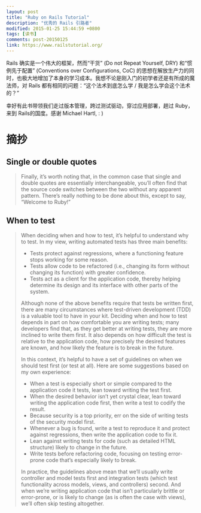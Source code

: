 ```yaml
---
layout: post
title: "Ruby on Rails Tutorial"
description: "优秀的 Rails 引路者"
modified: 2015-01-25 15:44:59 +0800
tags: [读书]
comments: post-20150125
link: https://www.railstutorial.org/
---
```


Rails 确实是一个伟大的框架，然而“干货” (Do not Repeat Yourself, DRY) 和“惯例先于配置” (Conventions over Configurations, CoC) 的思想在解放生产力的同时，也极大地增加了本身的学习成本。我想不论是刚入门的初学者还是有所成的魔法师，对 Rails 都有相同的问题：“这个法术到底怎么学 / 我是怎么学会这个法术的？”

幸好有此书带领我们走过版本管理，跨过测试驱动，穿过应用部署，趟过 Ruby，来到 Rails的国度。感谢 Michael Hartl, : )

# 摘抄

## Single or double quotes

> Finally, it’s worth noting that, in the common case that single and double quotes are essentially interchangeable, you’ll often find that the source code switches between the two without any apparent pattern. There’s really nothing to be done about this, except to say, “Welcome to Ruby!”

## When to test

> When deciding when and how to test, it’s helpful to understand why to test. In my view, writing automated tests has three main benefits:
>
> - Tests protect against regressions, where a functioning feature stops working for some reason.
> - Tests allow code to be refactored (i.e., changing its form without changing its function) with greater confidence.
> - Tests act as a client for the application code, thereby helping determine its design and its interface with other parts of the system.
>
> Although none of the above benefits require that tests be written first, there are many circumstances where test-driven development (TDD) is a valuable tool to have in your kit. Deciding when and how to test depends in part on how comfortable you are writing tests; many developers find that, as they get better at writing tests, they are more inclined to write them first. It also depends on how difficult the test is relative to the application code, how precisely the desired features are known, and how likely the feature is to break in the future.
>
> In this context, it’s helpful to have a set of guidelines on when we should test first (or test at all). Here are some suggestions based on my own experience:
>
> - When a test is especially short or simple compared to the application code it tests, lean toward writing the test first.
> - When the desired behavior isn’t yet crystal clear, lean toward writing the application code first, then write a test to codify the result.
> - Because security is a top priority, err on the side of writing tests of the security model first.
> - Whenever a bug is found, write a test to reproduce it and protect against regressions, then write the application code to fix it.
> - Lean against writing tests for code (such as detailed HTML structure) likely to change in the future.
> - Write tests before refactoring code, focusing on testing error-prone code that’s especially likely to break.
>
> In practice, the guidelines above mean that we’ll usually write controller and model tests first and integration tests (which test functionality across models, views, and controllers) second. And when we’re writing application code that isn’t particularly brittle or error-prone, or is likely to change (as is often the case with views), we’ll often skip testing altogether.
